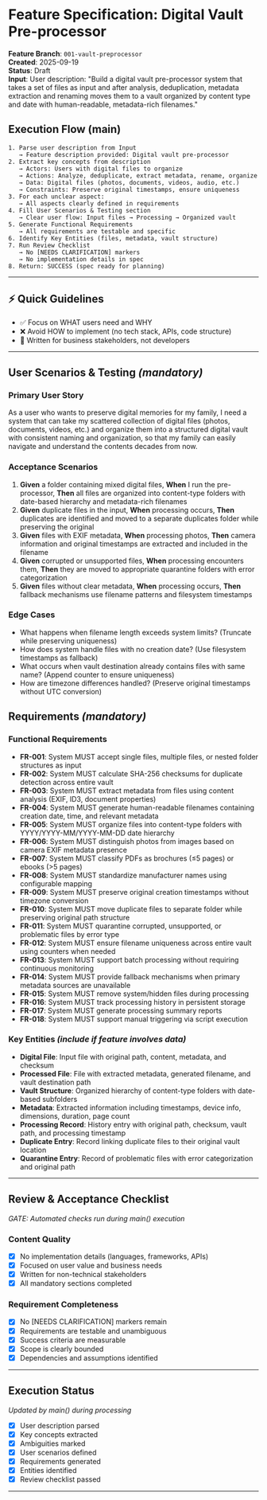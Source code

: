 # Feature Specification: Digital Vault Pre-processor

**Feature Branch**: `001-vault-preprocessor`  
**Created**: 2025-09-19  
**Status**: Draft  
**Input**: User description: "Build a digital vault pre-processor system that takes a set of files as input and after analysis, deduplication, metadata extraction and renaming moves them to a vault organized by content type and date with human-readable, metadata-rich filenames."

## Execution Flow (main)
```
1. Parse user description from Input
   → Feature description provided: Digital vault pre-processor
2. Extract key concepts from description
   → Actors: Users with digital files to organize
   → Actions: Analyze, deduplicate, extract metadata, rename, organize
   → Data: Digital files (photos, documents, videos, audio, etc.)
   → Constraints: Preserve original timestamps, ensure uniqueness
3. For each unclear aspect:
   → All aspects clearly defined in requirements
4. Fill User Scenarios & Testing section
   → Clear user flow: Input files → Processing → Organized vault
5. Generate Functional Requirements
   → All requirements are testable and specific
6. Identify Key Entities (files, metadata, vault structure)
7. Run Review Checklist
   → No [NEEDS CLARIFICATION] markers
   → No implementation details in spec
8. Return: SUCCESS (spec ready for planning)
```

---

## ⚡ Quick Guidelines
- ✅ Focus on WHAT users need and WHY
- ❌ Avoid HOW to implement (no tech stack, APIs, code structure)
- 👥 Written for business stakeholders, not developers

---

## User Scenarios & Testing *(mandatory)*

### Primary User Story
As a user who wants to preserve digital memories for my family, I need a system that can take my scattered collection of digital files (photos, documents, videos, etc.) and organize them into a structured digital vault with consistent naming and organization, so that my family can easily navigate and understand the contents decades from now.

### Acceptance Scenarios
1. **Given** a folder containing mixed digital files, **When** I run the pre-processor, **Then** all files are organized into content-type folders with date-based hierarchy and metadata-rich filenames
2. **Given** duplicate files in the input, **When** processing occurs, **Then** duplicates are identified and moved to a separate duplicates folder while preserving the original
3. **Given** files with EXIF metadata, **When** processing photos, **Then** camera information and original timestamps are extracted and included in the filename
4. **Given** corrupted or unsupported files, **When** processing encounters them, **Then** they are moved to appropriate quarantine folders with error categorization
5. **Given** files without clear metadata, **When** processing occurs, **Then** fallback mechanisms use filename patterns and filesystem timestamps

### Edge Cases
- What happens when filename length exceeds system limits? (Truncate while preserving uniqueness)
- How does system handle files with no creation date? (Use filesystem timestamps as fallback)
- What occurs when vault destination already contains files with same name? (Append counter to ensure uniqueness)
- How are timezone differences handled? (Preserve original timestamps without UTC conversion)

## Requirements *(mandatory)*

### Functional Requirements
- **FR-001**: System MUST accept single files, multiple files, or nested folder structures as input
- **FR-002**: System MUST calculate SHA-256 checksums for duplicate detection across entire vault
- **FR-003**: System MUST extract metadata from files using content analysis (EXIF, ID3, document properties)
- **FR-004**: System MUST generate human-readable filenames containing creation date, time, and relevant metadata
- **FR-005**: System MUST organize files into content-type folders with YYYY/YYYY-MM/YYYY-MM-DD date hierarchy
- **FR-006**: System MUST distinguish photos from images based on camera EXIF metadata presence
- **FR-007**: System MUST classify PDFs as brochures (≤5 pages) or ebooks (>5 pages)
- **FR-008**: System MUST standardize manufacturer names using configurable mapping
- **FR-009**: System MUST preserve original creation timestamps without timezone conversion
- **FR-010**: System MUST move duplicate files to separate folder while preserving original path structure
- **FR-011**: System MUST quarantine corrupted, unsupported, or problematic files by error type
- **FR-012**: System MUST ensure filename uniqueness across entire vault using counters when needed
- **FR-013**: System MUST support batch processing without requiring continuous monitoring
- **FR-014**: System MUST provide fallback mechanisms when primary metadata sources are unavailable
- **FR-015**: System MUST remove system/hidden files during processing
- **FR-016**: System MUST track processing history in persistent storage
- **FR-017**: System MUST generate processing summary reports
- **FR-018**: System MUST support manual triggering via script execution

### Key Entities *(include if feature involves data)*
- **Digital File**: Input file with original path, content, metadata, and checksum
- **Processed File**: File with extracted metadata, generated filename, and vault destination path
- **Vault Structure**: Organized hierarchy of content-type folders with date-based subfolders
- **Metadata**: Extracted information including timestamps, device info, dimensions, duration, page count
- **Processing Record**: History entry with original path, checksum, vault path, and processing timestamp
- **Duplicate Entry**: Record linking duplicate files to their original vault location
- **Quarantine Entry**: Record of problematic files with error categorization and original path

---

## Review & Acceptance Checklist
*GATE: Automated checks run during main() execution*

### Content Quality
- [x] No implementation details (languages, frameworks, APIs)
- [x] Focused on user value and business needs
- [x] Written for non-technical stakeholders
- [x] All mandatory sections completed

### Requirement Completeness
- [x] No [NEEDS CLARIFICATION] markers remain
- [x] Requirements are testable and unambiguous  
- [x] Success criteria are measurable
- [x] Scope is clearly bounded
- [x] Dependencies and assumptions identified

---

## Execution Status
*Updated by main() during processing*

- [x] User description parsed
- [x] Key concepts extracted
- [x] Ambiguities marked
- [x] User scenarios defined
- [x] Requirements generated
- [x] Entities identified
- [x] Review checklist passed

---
